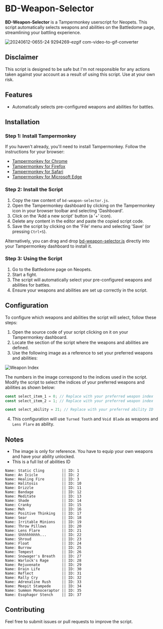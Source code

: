 # BD-Weapon-Selector

**BD-Weapon-Selector** is a Tampermonkey userscript for Neopets. This script automatically selects weapons and abilities on the Battledome page, streamlining your battling experience.

![20240612-0655-24 9294269-ezgif com-video-to-gif-converter](https://github.com/ramsestone/BD-Weapon-Selector/assets/74755255/9cfa4fc2-59c8-4002-b886-fd3728c3f5c0)


## Disclaimer
This script is designed to be safe but I'm not responsible for any actions taken against your account as a result of using this script. Use at your own risk.

## Features
- Automatically selects pre-configured weapons and abilities for battles.

## Installation
### Step 1: Install Tampermonkey
If you haven't already, you'll need to install Tampermonkey. Follow the instructions for your browser:

- [Tampermonkey for Chrome](https://tampermonkey.net/?ext=dhdg&browser=chrome)
- [Tampermonkey for Firefox](https://tampermonkey.net/?ext=dhdg&browser=firefox)
- [Tampermonkey for Safari](https://tampermonkey.net/?ext=dhdg&browser=safari)
- [Tampermonkey for Microsoft Edge](https://tampermonkey.net/?ext=dhdg&browser=edge)

### Step 2: Install the Script
1. Copy the raw content of `bd-weapon-selector.js`.
2. Open the Tampermonkey dashboard by clicking on the Tampermonkey icon in your browser toolbar and selecting 'Dashboard'.
3. Click on the 'Add a new script' button (a '+' icon).
4. Delete any content in the editor and paste the copied script code.
5. Save the script by clicking on the 'File' menu and selecting 'Save' (or pressing `Ctrl+S`).

Alternatively, you can drag and drop [bd-weapon-selector.js](https://github.com/ramsestone/BD-Weapon-Selector/releases/tag/v1.0) directly into your Tampermonkey dashboard to install it.

### Step 3: Using the Script
1. Go to the Battledome page on Neopets.
2. Start a fight.
3. The script will automatically select your pre-configured weapons and abilities for battles.
4. Ensure your weapons and abilities are set up correctly in the script.

## Configuration
To configure which weapons and abilities the script will select, follow these steps:

1. Open the source code of your script clicking on it on your Tampermonkey dashboard.
2. Locate the section of the script where the weapons and abilities are defined.
3. Use the following image as a reference to set your preferred weapons and abilities:

![Weapon Index](https://github.com/ramsestone/BD-Weapon-Selector/assets/74755255/c91bd43b-d51b-4c58-897b-935b902a2a01)

The numbers in the image correspond to the indices used in the script. Modify the script to select the indices of your preferred weapons and abilities as shown below:

```javascript
const select_item_1 = 0; // Replace with your preferred weapon index
const select_item_2 = 1; // Replace with your preferred weapon index

const select_ability = 21; // Replace with your preferred ability ID
```

4. This configuration will use `Turned Tooth` and `Void Blade` as weapons and `Lens Flare` as ability.

## Notes
- The image is only for reference. You have to equip your own weapons and have your ability unlocked.
- This is a full list of abilities ID
```
Name: Static Cling        || ID: 1
Name: An Icicle           || ID: 2
Name: Healing Fire        || ID: 3
Name: Halitosis           || ID: 10
Name: Drizzle             || ID: 11
Name: Bandage             || ID: 12
Name: Meditate            || ID: 13
Name: Shade               || ID: 14
Name: Cranky              || ID: 15
Name: Meh                 || ID: 16
Name: Positive Thinking   || ID: 17
Name: Sear                || ID: 18
Name: Irritable Minions   || ID: 19
Name: Throw Pillows       || ID: 20
Name: Lens Flare          || ID: 21
Name: Shhhhhhhhh...       || ID: 22
Name: Shroud              || ID: 23
Name: Float               || ID: 24
Name: Burrow              || ID: 25
Name: Tempest             || ID: 26
Name: Snowager's Breath   || ID: 27
Name: Warlock's Rage      || ID: 28
Name: Rejuvenate          || ID: 29
Name: Drain Life          || ID: 30
Name: Reflect             || ID: 31
Name: Rally Cry           || ID: 32
Name: Adrenaline Rush     || ID: 33
Name: Meepit Stampede     || ID: 34
Name: Summon Monoceraptor || ID: 35
Name: Esophagor Stench    || ID: 37
```

## Contributing
Feel free to submit issues or pull requests to improve the script.

